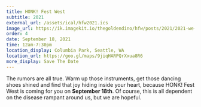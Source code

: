```yaml
---
title: HONK! Fest West
subtitle: 2021
external_url: /assets/ical/hfw2021.ics
image_url: https://ik.imagekit.io/thegoldendino/hfw/posts/2021/2021-we-are-coming-for-you_p3u2wvRHk.png?updatedAt=1628230081389
order: 4
date: September 18, 2021
time: 12am-7:30pm
location_display: Columbia Park, Seattle, WA
location_url: https://goo.gl/maps/9jiqHARPQrXxua8R6
more_display: Save The Date
---
```


The rumors are all true. Warm up those instruments, get those dancing shoes shined and find that joy hiding inside your heart, because HONK! Fest West is coming for you on **September 18th**. Of course, this is all dependent on the disease rampant around us, but we are hopeful.
